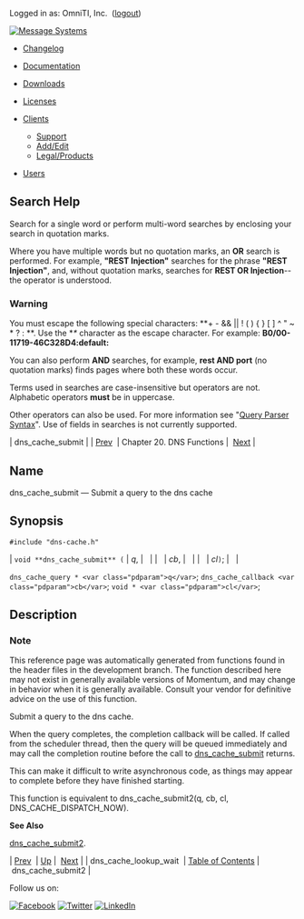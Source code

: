 Logged in as: OmniTI, Inc.  ([logout](https://support.messagesystems.com/logout.php))

[![Message Systems](https://support.messagesystems.com/images/ms-white205.png)](https://support.messagesystems.com/start.php) 

*   [Changelog](https://support.messagesystems.com/start.php?show=changelog)
*   [Documentation](https://support.messagesystems.com/docs/)
*   [Downloads](https://support.messagesystems.com/start.php)

*   [Licenses](https://support.messagesystems.com/license_summary.php)
*   <a href="">Clients</a>
    *   [Support](https://support.messagesystems.com/cs.php)
    *   [Add/Edit](https://support.messagesystems.com/edit_client.php)
    *   [Legal/Products](https://support.messagesystems.com/edit_products.php)
*   [Users](https://support.messagesystems.com/edit_customer.php)

## Search Help

Search for a single word or perform multi-word searches by enclosing your search in quotation marks.

Where you have multiple words but no quotation marks, an **OR** search is performed. For example, **"REST Injection"** searches for the phrase **"REST Injection"**, and, without quotation marks, searches for **REST OR Injection**--the operator is understood.

### Warning

You must escape the following special characters: **+ - && || ! ( ) { } [ ] ^ " ~ * ? : \**. Use the **\** character as the escape character. For example: **B0/00-11719-46C328D4\:default\:**

You can also perform **AND** searches, for example, **rest AND port** (no quotation marks) finds pages where both these words occur.

Terms used in searches are case-insensitive but operators are not. Alphabetic operators **must** be in uppercase.

Other operators can also be used. For more information see "[Query Parser Syntax](https://lucene.apache.org/core/old_versioned_docs/versions/3_0_0/queryparsersyntax.html)". Use of fields in searches is not currently supported.

| dns_cache_submit |
| [Prev](apis.dns_cache_lookup_wait.php)  | Chapter 20. DNS Functions |  [Next](apis.dns_cache_submit2.php) |

<a name="apis.dns_cache_submit"></a>
## Name

dns_cache_submit — Submit a query to the dns cache

## Synopsis

`#include "dns-cache.h"`

| `void **dns_cache_submit** (` | <var class="pdparam">q</var>, |   |
|   | <var class="pdparam">cb</var>, |   |
|   | <var class="pdparam">cl</var>`)`; |   |

`dns_cache_query * <var class="pdparam">q</var>`;
`dns_cache_callback <var class="pdparam">cb</var>`;
`void * <var class="pdparam">cl</var>`;<a name="idp23054864"></a>
## Description

### Note

This reference page was automatically generated from functions found in the header files in the development branch. The function described here may not exist in generally available versions of Momentum, and may change in behavior when it is generally available. Consult your vendor for definitive advice on the use of this function.

Submit a query to the dns cache.

When the query completes, the completion callback will be called. If called from the scheduler thread, then the query will be queued immediately and may call the completion routine before the call to [dns_cache_submit](apis.dns_cache_submit.php "dns_cache_submit") returns.

This can make it difficult to write asynchronous code, as things may appear to complete before they have finished starting.

This function is equivalent to dns_cache_submit2(q, cb, cl, DNS_CACHE_DISPATCH_NOW).

**See Also**

[dns_cache_submit2](apis.dns_cache_submit2.php "dns_cache_submit2").

| [Prev](apis.dns_cache_lookup_wait.php)  | [Up](dns.php) |  [Next](apis.dns_cache_submit2.php) |
| dns_cache_lookup_wait  | [Table of Contents](index.php) |  dns_cache_submit2 |

Follow us on:

[![Facebook](https://support.messagesystems.com/images/icon-facebook.png)](http://www.facebook.com/messagesystems) [![Twitter](https://support.messagesystems.com/images/icon-twitter.png)](http://twitter.com/#!/MessageSystems) [![LinkedIn](https://support.messagesystems.com/images/icon-linkedin.png)](http://www.linkedin.com/company/message-systems)